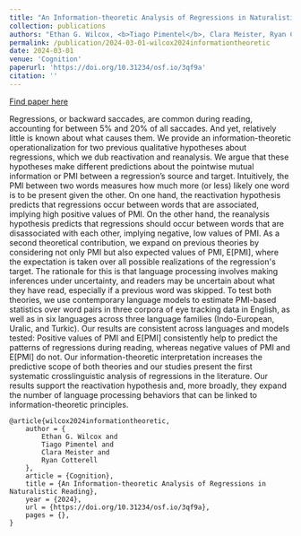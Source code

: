 ```yaml
---
title: "An Information-theoretic Analysis of Regressions in Naturalistic Reading"
collection: publications
authors: "Ethan G. Wilcox, <b>Tiago Pimentel</b>, Clara Meister, Ryan Cotterell"
permalink: /publication/2024-03-01-wilcox2024informationtheoretic
date: 2024-03-01
venue: 'Cognition'
paperurl: 'https://doi.org/10.31234/osf.io/3qf9a'
citation: ''
---
```


<a href='https://doi.org/10.31234/osf.io/3qf9a'>Find paper here</a>

Regressions, or backward saccades, are common during reading, accounting for between 5% and 20% of all saccades. And yet, relatively little is known about what causes them. We provide an information-theoretic operationalization for two previous qualitative hypotheses about regressions, which we dub reactivation and reanalysis. We argue that these hypotheses make different predictions about the pointwise mutual information or PMI between a regression’s source and target. Intuitively, the PMI between two words measures how much more (or less) likely one word is to be present given the other. On one hand, the reactivation hypothesis predicts that regressions occur between words that are associated, implying high positive values of PMI. On the other hand, the reanalysis hypothesis predicts that regressions should occur between words that are disassociated with each other, implying negative, low values of PMI. As a second theoretical contribution, we expand on previous theories by considering not only PMI but also expected values of PMI, E[PMI], where the expectation is taken over all possible realizations of the regression&apos;s target. The rationale for this is that language processing involves making inferences under uncertainty, and readers may be uncertain about what they have read, especially if a previous word was skipped. To test both theories, we use contemporary language models to estimate PMI-based statistics over word pairs in three corpora of eye tracking data in English, as well as in six languages across three language families (Indo-European, Uralic, and Turkic). Our results are consistent across languages and models tested: Positive values of PMI and E[PMI] consistently help to predict the patterns of regressions during reading, whereas negative values of PMI and E[PMI] do not. Our information-theoretic interpretation increases the predictive scope of both theories and our studies present the first systematic crosslinguistic analysis of regressions in the literature. Our results support the reactivation hypothesis and, more broadly, they expand the number of language processing behaviors that can be linked to information-theoretic principles.

```
@article{wilcox2024informationtheoretic,
    author = {
        Ethan G. Wilcox and
        Tiago Pimentel and
        Clara Meister and
        Ryan Cotterell
    },
    article = {Cognition},
    title = {An Information-theoretic Analysis of Regressions in Naturalistic Reading},
    year = {2024},
    url = {https://doi.org/10.31234/osf.io/3qf9a},
    pages = {},
}
```